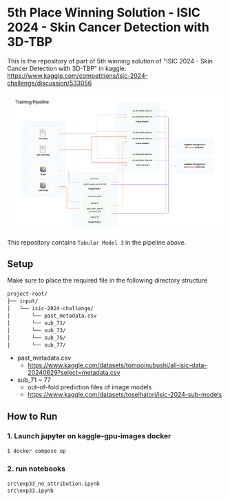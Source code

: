 # 5th Place Winning Solution - ISIC 2024 - Skin Cancer Detection with 3D-TBP

This is the repository of part of 5th winning solution of "ISIC 2024 - Skin Cancer Detection with 3D-TBP" in kaggle. https://www.kaggle.com/competitions/isic-2024-challenge/discussion/533056


![solution_img](images/img.png)

This repository contains `Tabular Model 3` in the pipeline above.

## Setup
Make sure to place the required file in the following directory structure

 ```bash
project-root/
├── input/
│   └── isic-2024-challenge/
│       └── past_metadata.csv
│       └── sub_71/
│       └── sub_73/
│       └── sub_75/
│       └── sub_77/
```

- past_metadata.csv
    - https://www.kaggle.com/datasets/tomooinubushi/all-isic-data-20240629?select=metadata.csv
- sub_71 ~ 77
    - out-of-fold prediction files of image models
    - https://www.kaggle.com/datasets/toseihatori/isic-2024-sub-models

## How to Run

### 1. Launch jupyter on kaggle-gpu-images docker
```bash
$ docker compose up
```

### 2. run notebooks
```
src\exp33_no_attribution.ipynb
src\exp33.ipynb
```
